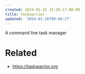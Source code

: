 ```yaml
---
created: 2024-01-15 15:26:17-08:00
title: Taskwarrior
updated: '2024-01-26T09:09:27'
---
```


A command line task manager

# Related

* https://taskwarrior.org